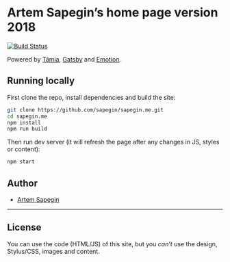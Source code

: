 # Artem Sapegin’s home page version 2018

[![Build Status](https://travis-ci.org/sapegin/sapegin.me.png)](https://travis-ci.org/sapegin/sapegin.me)

Powered by [Tâmia](http://tamiadev.github.io/tamia/), [Gatsby](https://www.gatsbyjs.org/) and [Emotion](https://emotion.sh/).

## Running locally

First clone the repo, install dependencies and build the site:

```bash
git clone https://github.com/sapegin/sapegin.me.git
cd sapegin.me
npm install
npm run build
```

Then run dev server (it will refresh the page after any changes in JS, styles or content):

```bash
npm start
```

## Author

- [Artem Sapegin](http://sapegin.me)

---

## License

You can use the code (HTML/JS) of this site, but you _can’t_ use the design, Stylus/CSS, images and content.
